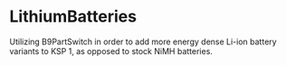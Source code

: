 # LithiumBatteries
Utilizing B9PartSwitch in order to add more energy dense Li-ion battery variants to KSP 1, as opposed to stock NiMH batteries.

